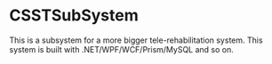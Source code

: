 # CSSTSubSystem
This is a subsystem for a more bigger tele-rehabilitation system. This system is built with .NET/WPF/WCF/Prism/MySQL and so on.
